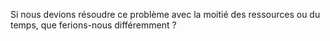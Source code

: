 Si nous devions résoudre ce problème avec la moitié des ressources ou du temps, que ferions-nous différemment ?